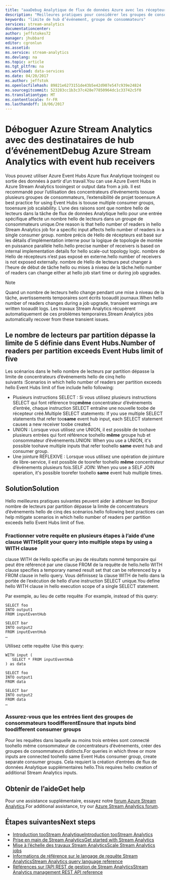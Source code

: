 ```yaml
---
title: "aaaDebug Analytique de flux de données Azure avec les récepteurs du hub d’événements | Documents Microsoft"
description: "Meilleures pratiques pour considérer les groupes de consommateurs Event Hubs dans Stream Analytics."
keywords: "limite de hub d’événement, groupe de consommateurs"
services: stream-analytics
documentationcenter: 
author: jeffstokes72
manager: jhubbard
editor: cgronlun
ms.assetid: 
ms.service: stream-analytics
ms.devlang: na
ms.topic: article
ms.tgt_pltfrm: na
ms.workload: data-services
ms.date: 04/20/2017
ms.author: jeffstok
ms.openlocfilehash: 89821e6273151de43b5e42d907e547c939e24824
ms.sourcegitcommit: 523283cc1b3c37c428e77850964dc1c33742c5f0
ms.translationtype: MT
ms.contentlocale: fr-FR
ms.lasthandoff: 10/06/2017
---
```

# <a name="debug-azure-stream-analytics-with-event-hub-receivers"></a><span data-ttu-id="82e1d-104">Déboguer Azure Stream Analytics avec des destinataires de hub d’événement</span><span class="sxs-lookup"><span data-stu-id="82e1d-104">Debug Azure Stream Analytics with event hub receivers</span></span>

<span data-ttu-id="82e1d-105">Vous pouvez utiliser Azure Event Hubs Azure flux Analytique tooingest ou sortie des données à partir d’un travail.</span><span class="sxs-lookup"><span data-stu-id="82e1d-105">You can use Azure Event Hubs in Azure Stream Analytics tooingest or output data from a job.</span></span> <span data-ttu-id="82e1d-106">Il est recommandé pour l’utilisation des concentrateurs d’événements toouse plusieurs groupes de consommateurs, l’extensibilité de projet tooensure.</span><span class="sxs-lookup"><span data-stu-id="82e1d-106">A best practice for using Event Hubs is toouse multiple consumer groups, tooensure job scalability.</span></span> <span data-ttu-id="82e1d-107">L’une des raisons sont que nombre hello de lecteurs dans la tâche de flux de données Analytique hello pour une entrée spécifique affecte un nombre hello de lecteurs dans un groupe de consommateurs unique.</span><span class="sxs-lookup"><span data-stu-id="82e1d-107">One reason is that hello number of readers in hello Stream Analytics job for a specific input affects hello number of readers in a single consumer group.</span></span> <span data-ttu-id="82e1d-108">nombre précis de Hello de récepteurs est basé sur les détails d’implémentation interne pour la logique de topologie de montée en puissance parallèle hello.</span><span class="sxs-lookup"><span data-stu-id="82e1d-108">hello precise number of receivers is based on internal implementation details for hello scale-out topology logic.</span></span> <span data-ttu-id="82e1d-109">nombre de Hello de récepteurs n’est pas exposé en externe.</span><span class="sxs-lookup"><span data-stu-id="82e1d-109">hello number of receivers is not exposed externally.</span></span> <span data-ttu-id="82e1d-110">nombre de Hello de lecteurs peut changer à l’heure de début de tâche hello ou mises à niveau de la tâche.</span><span class="sxs-lookup"><span data-stu-id="82e1d-110">hello number of readers can change either at hello job start time or during job upgrades.</span></span>

> [!NOTE]
> <span data-ttu-id="82e1d-111">Quand un nombre de lecteurs hello change pendant une mise à niveau de la tâche, avertissements temporaires sont écrits tooaudit journaux.</span><span class="sxs-lookup"><span data-stu-id="82e1d-111">When hello number of readers changes during a job upgrade, transient warnings are written tooaudit logs.</span></span> <span data-ttu-id="82e1d-112">Les travaux Stream Analytics récupèrent automatiquement de ces problèmes temporaires.</span><span class="sxs-lookup"><span data-stu-id="82e1d-112">Stream Analytics jobs automatically recover from these transient issues.</span></span>

## <a name="number-of-readers-per-partition-exceeds-event-hubs-limit-of-five"></a><span data-ttu-id="82e1d-113">Le nombre de lecteurs par partition dépasse la limite de 5 définie dans Event Hubs.</span><span class="sxs-lookup"><span data-stu-id="82e1d-113">Number of readers per partition exceeds Event Hubs limit of five</span></span>

<span data-ttu-id="82e1d-114">Les scénarios dans le hello nombre de lecteurs par partition dépasse la limite de concentrateurs d’événements hello de cinq hello suivants :</span><span class="sxs-lookup"><span data-stu-id="82e1d-114">Scenarios in which hello number of readers per partition exceeds hello Event Hubs limit of five include hello following:</span></span>

* <span data-ttu-id="82e1d-115">Plusieurs instructions SELECT : Si vous utilisez plusieurs instructions SELECT qui font référence trop**même** concentrateur d’événements d’entrée, chaque instruction SELECT entraîne une nouvelle toobe de récepteur créé.</span><span class="sxs-lookup"><span data-stu-id="82e1d-115">Multiple SELECT statements: If you use multiple SELECT statements that refer too**same** event hub input, each SELECT statement causes a new receiver toobe created.</span></span>
* <span data-ttu-id="82e1d-116">UNION : Lorsque vous utilisez une UNION, il est possible de toohave plusieurs entrées qui font référence toohello **même** groupe hub et consommateur d’événements.</span><span class="sxs-lookup"><span data-stu-id="82e1d-116">UNION: When you use a UNION, it's possible toohave multiple inputs that refer toohello **same** event hub and consumer group.</span></span>
* <span data-ttu-id="82e1d-117">Une jointure RÉFLEXIVE : Lorsque vous utilisez une opération de jointure de libre-service, il est possible de toorefer toohello **même** concentrateur d’événements plusieurs fois.</span><span class="sxs-lookup"><span data-stu-id="82e1d-117">SELF JOIN: When you use a SELF JOIN operation, it's possible toorefer toohello **same** event hub multiple times.</span></span>

## <a name="solution"></a><span data-ttu-id="82e1d-118">Solution</span><span class="sxs-lookup"><span data-stu-id="82e1d-118">Solution</span></span>

<span data-ttu-id="82e1d-119">Hello meilleures pratiques suivantes peuvent aider à atténuer les Bonjour nombre de lecteurs par partition dépasse la limite de concentrateurs d’événements hello de cinq des scénarios.</span><span class="sxs-lookup"><span data-stu-id="82e1d-119">hello following best practices can help mitigate scenarios in which hello number of readers per partition exceeds hello Event Hubs limit of five.</span></span>

### <a name="split-your-query-into-multiple-steps-by-using-a-with-clause"></a><span data-ttu-id="82e1d-120">Fractionner votre requête en plusieurs étapes à l’aide d’une clause WITH</span><span class="sxs-lookup"><span data-stu-id="82e1d-120">Split your query into multiple steps by using a WITH clause</span></span>

<span data-ttu-id="82e1d-121">clause WITH de Hello spécifie un jeu de résultats nommé temporaire qui peut être référencé par une clause FROM de la requête de hello.</span><span class="sxs-lookup"><span data-stu-id="82e1d-121">hello WITH clause specifies a temporary named result set that can be referenced by a FROM clause in hello query.</span></span> <span data-ttu-id="82e1d-122">Vous définissez la clause WITH de hello dans la portée de l’exécution de hello d’une instruction SELECT unique.</span><span class="sxs-lookup"><span data-stu-id="82e1d-122">You define hello WITH clause in hello execution scope of a single SELECT statement.</span></span>

<span data-ttu-id="82e1d-123">Par exemple, au lieu de cette requête :</span><span class="sxs-lookup"><span data-stu-id="82e1d-123">For example, instead of this query:</span></span>

```
SELECT foo 
INTO output1
FROM inputEventHub

SELECT bar
INTO output2
FROM inputEventHub 
…
```

<span data-ttu-id="82e1d-124">Utilisez cette requête :</span><span class="sxs-lookup"><span data-stu-id="82e1d-124">Use this query:</span></span>

```
WITH input (
   SELECT * FROM inputEventHub
) as data

SELECT foo
INTO output1
FROM data

SELECT bar
INTO output2
FROM data
…
```

### <a name="ensure-that-inputs-bind-toodifferent-consumer-groups"></a><span data-ttu-id="82e1d-125">Assurez-vous que les entrées lient des groupes de consommateurs toodifferent</span><span class="sxs-lookup"><span data-stu-id="82e1d-125">Ensure that inputs bind toodifferent consumer groups</span></span>

<span data-ttu-id="82e1d-126">Pour les requêtes dans laquelle au moins trois entrées sont connecté toohello même consommateur de concentrateurs d’événements, créer des groupes de consommateurs distincts.</span><span class="sxs-lookup"><span data-stu-id="82e1d-126">For queries in which three or more inputs are connected toohello same Event Hubs consumer group, create separate consumer groups.</span></span> <span data-ttu-id="82e1d-127">Cela requiert la création d’entrées de flux de données Analytique supplémentaires hello.</span><span class="sxs-lookup"><span data-stu-id="82e1d-127">This requires hello creation of additional Stream Analytics inputs.</span></span>


## <a name="get-help"></a><span data-ttu-id="82e1d-128">Obtenir de l’aide</span><span class="sxs-lookup"><span data-stu-id="82e1d-128">Get help</span></span>
<span data-ttu-id="82e1d-129">Pour une assistance supplémentaire, essayez notre [forum Azure Stream Analytics](https://social.msdn.microsoft.com/Forums/en-US/home?forum=AzureStreamAnalytics).</span><span class="sxs-lookup"><span data-stu-id="82e1d-129">For additional assistance, try our [Azure Stream Analytics forum](https://social.msdn.microsoft.com/Forums/en-US/home?forum=AzureStreamAnalytics).</span></span>

## <a name="next-steps"></a><span data-ttu-id="82e1d-130">Étapes suivantes</span><span class="sxs-lookup"><span data-stu-id="82e1d-130">Next steps</span></span>
* [<span data-ttu-id="82e1d-131">Introduction tooStream Analytique</span><span class="sxs-lookup"><span data-stu-id="82e1d-131">Introduction tooStream Analytics</span></span>](stream-analytics-introduction.md)
* [<span data-ttu-id="82e1d-132">Prise en main de Stream Analytics</span><span class="sxs-lookup"><span data-stu-id="82e1d-132">Get started with Stream Analytics</span></span>](stream-analytics-real-time-fraud-detection.md)
* [<span data-ttu-id="82e1d-133">Mise à l’échelle des travaux Stream Analytics</span><span class="sxs-lookup"><span data-stu-id="82e1d-133">Scale Stream Analytics jobs</span></span>](stream-analytics-scale-jobs.md)
* [<span data-ttu-id="82e1d-134">Informations de référence sur le langage de requête Stream Analytics</span><span class="sxs-lookup"><span data-stu-id="82e1d-134">Stream Analytics query language reference</span></span>](https://msdn.microsoft.com/library/azure/dn834998.aspx)
* [<span data-ttu-id="82e1d-135">Références sur l’API REST de gestion de Stream Analytics</span><span class="sxs-lookup"><span data-stu-id="82e1d-135">Stream Analytics management REST API reference</span></span>](https://msdn.microsoft.com/library/azure/dn835031.aspx)
